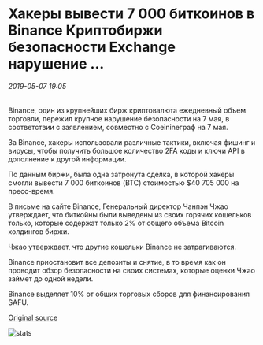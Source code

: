 # Хакеры вывести 7 000 биткоинов в Binance Криптобиржи безопасности Exchange нарушение ...

###### 2019-05-07 19:05

Binance, один из крупнейших бирж криптовалюта ежедневный объем торговли, пережил крупное нарушение безопасности на 7 мая, в соответствии с заявлением, совместно с Coeinineграф на 7 мая.

За Binance, хакеры использовали различные тактики, включая фишинг и вирусы, чтобы получить большое количество 2FA коды и ключи API в дополнение к другой информации.

По данным биржи, была одна затронута сделка, в которой хакеры смогли вывести 7 000 биткоинов (BTC) стоимостью $40 705 000 на пресс-время.

В письме на сайте Binance, Генеральный директор Чанпэн Чжао утверждает, что биткойны были выведены из своих горячих кошельков только, которые содержат только 2% от общего объема Bitcoin холдингов биржи.

Чжао утверждает, что другие кошельки Binance не затрагиваются.

Binance приостановит все депозиты и снятие, в то время как он проводит обзор безопасности на своих системах, которые оценки Чжао займет до одной недели.

Binance выделяет 10% от общих торговых сборов для финансирования SAFU.

[Original source](https://cointelegraph.com/news/hackers-withdraw-7-000-bitcoins-in-binance-crypto-exchange-security-breach)

![stats](https://c.statcounter.com/11760860/0/a89fa40b/1/ "stats")